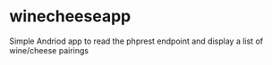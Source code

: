 # winecheeseapp

Simple Andriod app to read the phprest endpoint and display a list of wine/cheese pairings
